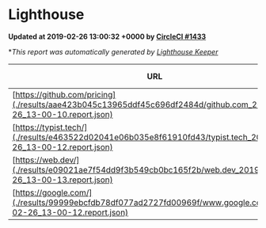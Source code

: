 
# Lighthouse

**Updated at 2019-02-26 13:00:32 +0000 by [CircleCI #1433](https://circleci.com/gh/ItinerisLtd/lighthouse-keeper-example/1433)**

**This report was automatically generated by [Lighthouse Keeper](https://github.com/itinerisltd/lighthouse-keeper)*

| URL | Performance | Accessibility | Best Practices | SEO | PWA | Updated At |
| --- | --- | --- | --- | --- | --- | --- |
| [https://github.com/pricing](./results/aae423b045c13965ddf45c696df2484d/github.com_2019-02-26_13-00-10.report.json) | 0.79 | 0.89 | 0.93 | 0.9 | 0.58 | 2019-02-26T13:00:10.182Z |
| [https://typist.tech/](./results/e463522d02041e06b035e8f61910fd43/typist.tech_2019-02-26_13-00-12.report.json) | 1 |  |  |  |  | 2019-02-26T13:00:12.351Z |
| [https://web.dev/](./results/e09021ae7f54dd9f3b549cb0bc165f2b/web.dev_2019-02-26_13-00-13.report.json) | 0.92 | 0.93 | 1 | 0.91 | 1 | 2019-02-26T13:00:13.706Z |
| [https://google.com/](./results/99999ebcfdb78df077ad2727fd00969f/www.google.com_2019-02-26_13-00-12.report.json) | 0.96 | 0.71 | 0.93 | 0.8 | 0.58 | 2019-02-26T13:00:12.263Z |
